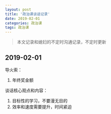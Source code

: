```yaml
---
layout: post
title: '政治课谈话记录'
date: 2019-02-01
categories: 政治课
tags: 政治课
---
```



> 本文记录和媳妇的不定时沟通记录，不定时更新

## 2019-02-01
导火索：
1. 年终奖金额

谈话核心观点和内容：
1. 目标性的学习，不要漫无目的
2. 效率和速度需要提升，时间紧迫



